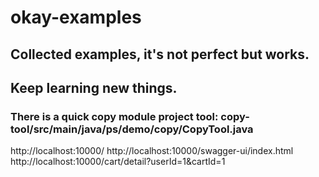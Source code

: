 # okay-examples
## Collected examples, it's not perfect but works.
## Keep learning new things.

### There is a quick copy module project tool: copy-tool/src/main/java/ps/demo/copy/CopyTool.java

http://localhost:10000/
http://localhost:10000/swagger-ui/index.html
http://localhost:10000/cart/detail?userId=1&cartId=1
